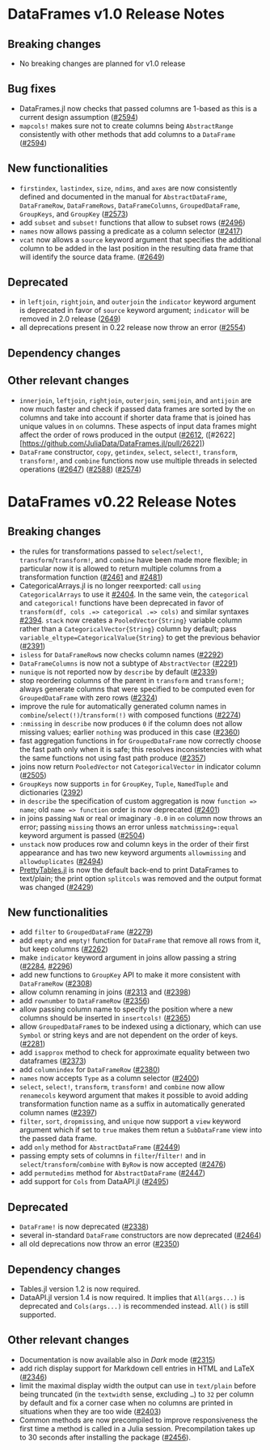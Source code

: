 # DataFrames v1.0 Release Notes

## Breaking changes

* No breaking changes are planned for v1.0 release

## Bug fixes

* DataFrames.jl now checks that passed columns are 1-based as this is a current
  design assumption ([#2594](https://github.com/JuliaData/DataFrames.jl/pull/2594))
* `mapcols!` makes sure not to create columns being `AbstractRange` consistently
  with other methods that add columns to a `DataFrame`
  ([#2594](https://github.com/JuliaData/DataFrames.jl/pull/2594))

## New functionalities

* `firstindex`, `lastindex`, `size`, `ndims`, and `axes` are now consistently defined
  and documented in the manual for `AbstractDataFrame`, `DataFrameRow`,
  `DataFrameRows`, `DataFrameColumns`, `GroupedDataFrame`, `GroupKeys`, and `GroupKey`
  ([#2573](https://github.com/JuliaData/DataFrames.jl/pull/2573))
* add `subset` and `subset!` functions that allow to subset rows
  ([#2496](https://github.com/JuliaData/DataFrames.jl/pull/2496))
* `names` now allows passing a predicate as a column selector
  ([#2417](https://github.com/JuliaData/DataFrames.jl/pull/2417))
* `vcat` now allows a `source` keyword argument that specifies the
  additional column to be added in the last position in the resulting data frame
  that will identify the source data frame.
  ([#2649](https://github.com/JuliaData/DataFrames.jl/pull/2649))

## Deprecated

* in `leftjoin`, `rightjoin`, and `outerjoin` the `indicator` keyword argument
  is deprecated in favor of `source` keyword argument; `indicator` will be removed
  in 2.0 release ([2649](https://github.com/JuliaData/DataFrames.jl/pull/2649))
* all deprecations present in 0.22 release now throw an error
  ([#2554](https://github.com/JuliaData/DataFrames.jl/pull/2554))

## Dependency changes


## Other relevant changes

* `innerjoin`, `leftjoin`, `rightjoin`, `outerjoin`, `semijoin`, and `antijoin`
  are now much faster and check if passed data frames are sorted by the `on`
  columns and take into account if shorter data frame that is joined has unique
  values in `on` columns. These aspects of input data frames might affect the
  order of rows produced in the output
  ([#2612](https://github.com/JuliaData/DataFrames.jl/pull/2612),
  ([#2622][https://github.com/JuliaData/DataFrames.jl/pull/2622])
* `DataFrame` constructor, `copy`, `getindex`, `select`, `select!`, `transform`,
  `transform!`, and `combine` functions now use multiple threads in selected operations
  ([#2647](https://github.com/JuliaData/DataFrames.jl/pull/2647))
  ([#2588](https://github.com/JuliaData/DataFrames.jl/pull/2588))
  ([#2574](https://github.com/JuliaData/DataFrames.jl/pull/2574))

# DataFrames v0.22 Release Notes

## Breaking changes

* the rules for transformations passed to `select`/`select!`, `transform`/`transform!`,
  and `combine` have been made more flexible; in particular now it is allowed to
  return multiple columns from a transformation function
  ([#2461](https://github.com/JuliaData/DataFrames.jl/pull/2461) and
  [#2481](https://github.com/JuliaData/DataFrames.jl/pull/2481))
* CategoricalArrays.jl is no longer reexported: call `using CategoricalArrays`
  to use it [#2404]((https://github.com/JuliaData/DataFrames.jl/pull/2404)).
  In the same vein, the `categorical` and `categorical!` functions
  have been deprecated in favor of
  `transform(df, cols .=> categorical .=> cols)` and similar syntaxes
  [#2394]((https://github.com/JuliaData/DataFrames.jl/pull/2394)).
  `stack` now creates a `PooledVector{String}` variable column rather than
  a `CategoricalVector{String}` column by default;
  pass `variable_eltype=CategoricalValue{String}` to get the previous behavior
  ([#2391](https://github.com/JuliaData/DataFrames.jl/pull/2391))
* `isless` for `DataFrameRow`s now checks column names
([#2292](https://github.com/JuliaData/DataFrames.jl/pull/2292))
* `DataFrameColumns` is now not a subtype of `AbstractVector`
  ([#2291](https://github.com/JuliaData/DataFrames.jl/pull/2291))
* `nunique` is not reported now by `describe` by default
  ([#2339](https://github.com/JuliaData/DataFrames.jl/pull/2339))
* stop reordering columns of the parent in `transform` and `transform!`;
  always generate columns that were specified to be computed even for
  `GroupedDataFrame` with zero rows
  ([#2324](https://github.com/JuliaData/DataFrames.jl/pull/2324))
* improve the rule for automatically generated column names in
  `combine`/`select(!)`/`transform(!)` with composed functions
  ([#2274](https://github.com/JuliaData/DataFrames.jl/pull/2274))
* `:nmissing` in `describe` now produces `0` if the column does not allow
  missing values; earlier `nothing` was produced in this case
  ([#2360](https://github.com/JuliaData/DataFrames.jl/pull/2360))
* fast aggregation functions in for `GroupedDataFrame` now correctly
  choose the fast path only when it is safe; this resolves inconsistencies
  with what the same functions not using fast path produce
  ([#2357](https://github.com/JuliaData/DataFrames.jl/pull/2357))
* joins now return `PooledVector` not `CategoricalVector` in indicator column
  ([#2505](https://github.com/JuliaData/DataFrames.jl/pull/2505))
* `GroupKeys` now supports `in` for `GroupKey`, `Tuple`, `NamedTuple` and dictionaries
  ([2392](https://github.com/JuliaData/DataFrames.jl/pull/2392))
* in `describe` the specification of custom aggregation is now `function => name`;
  old `name => function` order is now deprecated
  ([#2401](https://github.com/JuliaData/DataFrames.jl/pull/2401))
* in joins passing `NaN` or real or imaginary `-0.0` in `on` column now throws an
  error; passing `missing` thows an error unless `matchmissing=:equal` keyword argument
  is passed ([#2504](https://github.com/JuliaData/DataFrames.jl/pull/2504))
* `unstack` now produces row and column keys in the order of their first appearance
   and has two new keyword arguments `allowmissing` and `allowduplicates`
  ([#2494](https://github.com/JuliaData/DataFrames.jl/pull/2494))
* [PrettyTables.jl](https://github.com/ronisbr/PrettyTables.jl) is now the
  default back-end to print DataFrames to text/plain; the print option
  `splitcols` was removed and the output format was changed
  ([#2429](https://github.com/JuliaData/DataFrames.jl/pull/2429))

## New functionalities

* add `filter` to `GroupedDataFrame` ([#2279](https://github.com/JuliaData/DataFrames.jl/pull/2279))
* add `empty` and `empty!` function for `DataFrame` that remove all rows from it,
  but keep columns ([#2262](https://github.com/JuliaData/DataFrames.jl/pull/2262))
* make `indicator` keyword argument in joins allow passing a string
  ([#2284](https://github.com/JuliaData/DataFrames.jl/pull/2284),
   [#2296](https://github.com/JuliaData/DataFrames.jl/pull/2296))
* add new functions to `GroupKey` API to make it more consistent with `DataFrameRow`
  ([#2308](https://github.com/JuliaData/DataFrames.jl/pull/2308))
* allow column renaming in joins
  ([#2313](https://github.com/JuliaData/DataFrames.jl/pull/2313) and
  ([#2398](https://github.com/JuliaData/DataFrames.jl/pull/2398))
* add `rownumber` to `DataFrameRow` ([#2356](https://github.com/JuliaData/DataFrames.jl/pull/2356))
* allow passing column name to specify the position where a new columns should be
  inserted in `insertcols!` ([#2365](https://github.com/JuliaData/DataFrames.jl/pull/2365))
* allow `GroupedDataFrame`s to be indexed using a dictionary, which can use `Symbol` or string keys and
  are not dependent on the order of keys. ([#2281](https://github.com/JuliaData/DataFrames.jl/pull/2281))
* add `isapprox` method to check for approximate equality between two dataframes
  ([#2373](https://github.com/JuliaData/DataFrames.jl/pull/2373))
* add `columnindex` for `DataFrameRow`
  ([#2380](https://github.com/JuliaData/DataFrames.jl/pull/2380))
* `names` now accepts `Type` as a column selector
  ([#2400](https://github.com/JuliaData/DataFrames.jl/pull/2400))
* `select`, `select!`, `transform`, `transform!` and `combine` now allow `renamecols`
  keyword argument that makes it possible to avoid adding transformation function name
  as a suffix in automatically generated column names
  ([#2397](https://github.com/JuliaData/DataFrames.jl/pull/2397))
* `filter`, `sort`, `dropmissing`, and `unique` now support a `view` keyword argument
  which if set to `true` makes them retun a `SubDataFrame` view into the passed
  data frame.
* add `only` method for `AbstractDataFrame` ([#2449](https://github.com/JuliaData/DataFrames.jl/pull/2449))
* passing empty sets of columns in `filter`/`filter!` and in `select`/`transform`/`combine`
  with `ByRow` is now accepted ([#2476](https://github.com/JuliaData/DataFrames.jl/pull/2476))
* add `permutedims` method for `AbstractDataFrame` ([#2447](https://github.com/JuliaData/DataFrames.jl/pull/2447))
* add support for `Cols` from DataAPI.jl ([#2495](https://github.com/JuliaData/DataFrames.jl/pull/2495))

## Deprecated

* `DataFrame!` is now deprecated ([#2338](https://github.com/JuliaData/DataFrames.jl/pull/2338))
* several in-standard `DataFrame` constructors are now deprecated
  ([#2464](https://github.com/JuliaData/DataFrames.jl/pull/2464))
* all old deprecations now throw an error
  ([#2350](https://github.com/JuliaData/DataFrames.jl/pull/2350))

## Dependency changes

* Tables.jl version 1.2 is now required.
* DataAPI.jl version 1.4 is now required. It implies that `All(args...)` is
  deprecated and `Cols(args...)` is recommended instead. `All()` is still supported.

## Other relevant changes

* Documentation is now available also in *Dark* mode
  ([#2315](https://github.com/JuliaData/DataFrames.jl/pull/2315))
* add rich display support for Markdown cell entries in HTML and LaTeX
  ([#2346](https://github.com/JuliaData/DataFrames.jl/pull/2346))
* limit the maximal display width the output can use in `text/plain` before
  being truncated (in the `textwidth` sense, excluding `…`) to `32` per column
  by default and fix a corner case when no columns are printed in situations when
  they are too wide ([#2403](https://github.com/JuliaData/DataFrames.jl/pull/2403))
* Common methods are now precompiled to improve responsiveness the first time a method
  is called in a Julia session. Precompilation takes up to 30 seconds
  after installing the package
  ([#2456](https://github.com/JuliaData/DataFrames.jl/pull/2456)).
